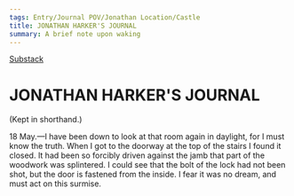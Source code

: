 ```yaml
---
tags: Entry/Journal POV/Jonathan Location/Castle 
title: JONATHAN HARKER'S JOURNAL
summary: A brief note upon waking
---
```

[Substack](https://draculadaily.substack.com/p/dracula-may-18-6e7)

# JONATHAN HARKER'S JOURNAL

(Kept in shorthand.)

18 May.—I have been down to look at that room again in daylight, for I must know the truth. When I got to the doorway at the top of the stairs I found it closed. It had been so forcibly driven against the jamb that part of the woodwork was splintered. I could see that the bolt of the lock had not been shot, but the door is fastened from the inside. I fear it was no dream, and must act on this surmise.